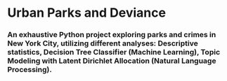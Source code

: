 # Urban Parks and Deviance
### An exhaustive Python project exploring parks and crimes in New York City, utilizing different analyses:  Descriptive statistics, Decision Tree Classifier (Machine Learning), Topic Modeling with Latent Dirichlet Allocation (Natural Language Processing).
